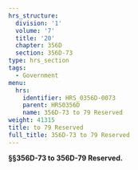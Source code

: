 ```yaml
---
hrs_structure:
  division: '1'
  volume: '7'
  title: '20'
  chapter: 356D
  section: 356D-73
type: hrs_section
tags:
  - Government
menu:
  hrs:
    identifier: HRS_0356D-0073
    parent: HRS0356D
    name: 356D-73 to 79 Reserved
weight: 41315
title: to 79 Reserved
full_title: 356D-73 to 79 Reserved
---
```

**§§356D-73 to 356D-79 Reserved.**